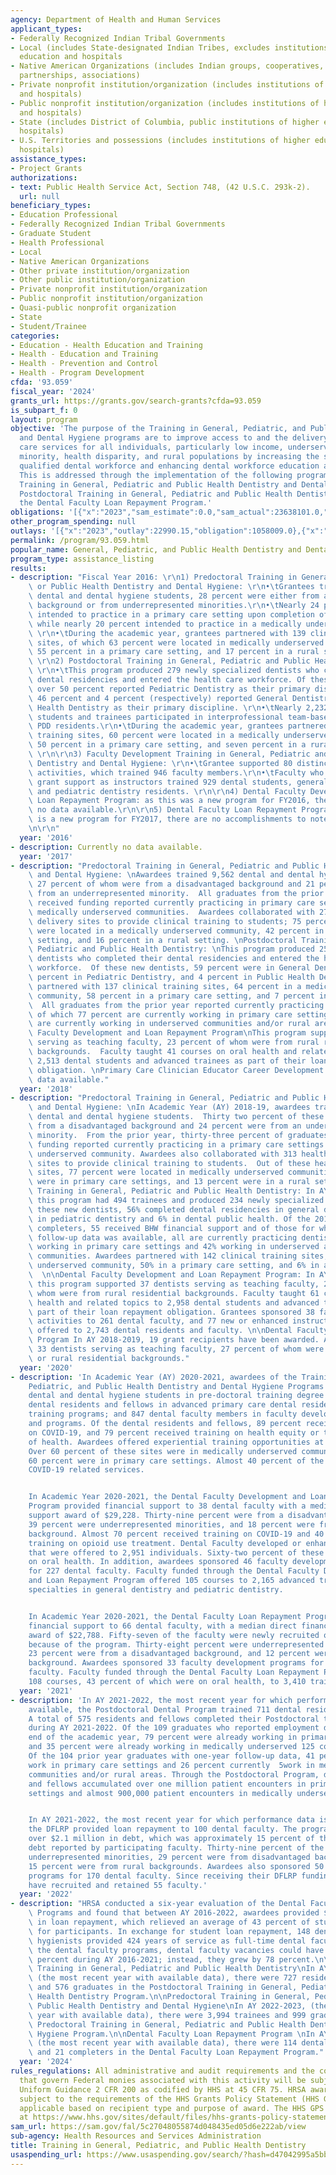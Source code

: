 ```yaml
---
agency: Department of Health and Human Services
applicant_types:
- Federally Recognized Indian Tribal Governments
- Local (includes State-designated Indian Tribes, excludes institutions of higher
  education and hospitals
- Native American Organizations (includes Indian groups, cooperatives, corporations,
  partnerships, associations)
- Private nonprofit institution/organization (includes institutions of higher education
  and hospitals)
- Public nonprofit institution/organization (includes institutions of higher education
  and hospitals)
- State (includes District of Columbia, public institutions of higher education and
  hospitals)
- U.S. Territories and possessions (includes institutions of higher education and
  hospitals)
assistance_types:
- Project Grants
authorizations:
- text: Public Health Service Act, Section 748, (42 U.S.C. 293k-2).
  url: null
beneficiary_types:
- Education Professional
- Federally Recognized Indian Tribal Governments
- Graduate Student
- Health Professional
- Local
- Native American Organizations
- Other private institution/organization
- Other public institution/organization
- Private nonprofit institution/organization
- Public nonprofit institution/organization
- Quasi-public nonprofit organization
- State
- Student/Trainee
categories:
- Education - Health Education and Training
- Health - Education and Training
- Health - Prevention and Control
- Health - Program Development
cfda: '93.059'
fiscal_year: '2024'
grants_url: https://grants.gov/search-grants?cfda=93.059
is_subpart_f: 0
layout: program
objective: 'The purpose of the Training in General, Pediatric, and Public Health Dentistry
  and Dental Hygiene programs are to improve access to and the delivery of oral health
  care services for all individuals, particularly low income, underserved, uninsured,
  minority, health disparity, and rural populations by increasing the supply of a
  qualified dental workforce and enhancing dental workforce education and training.
  This is addressed through the implementation of the following programs: 1) Predoctoral
  Training in General, Pediatric and Public Health Dentistry and Dental Hygiene; 2)
  Postdoctoral Training in General, Pediatric and Public Health Dentistry; and 3)
  the Dental Faculty Loan Repayment Program.'
obligations: '[{"x":"2023","sam_estimate":0.0,"sam_actual":23638101.0,"usa_spending_actual":21580798.13},{"x":"2024","sam_estimate":0.0,"sam_actual":23365561.0,"usa_spending_actual":22928702.1},{"x":"2025","sam_estimate":0.0,"sam_actual":24284798.0,"usa_spending_actual":0.0}]'
other_program_spending: null
outlays: '[{"x":"2023","outlay":22990.15,"obligation":1058009.0},{"x":"2024","outlay":0.0,"obligation":107306.0},{"x":"2025","outlay":0.0,"obligation":0.0}]'
permalink: /program/93.059.html
popular_name: General, Pediatric, and Public Health Dentistry and Dental Hygiene
program_type: assistance_listing
results:
- description: "Fiscal Year 2016: \r\n1) Predoctoral Training in General, Pediatric\
    \ or Public Health Dentistry and Dental Hygiene: \r\n•\tGrantees trained 3,835\
    \ dental and dental hygiene students, 28 percent were either from a disadvantaged\
    \ background or from underrepresented minorities.\r\n•\tNearly 24 percent of individuals\
    \ intended to practice in a primary care setting upon completion of training,\
    \ while nearly 20 percent intended to practice in a medically underserved area.\
    \ \r\n•\tDuring the academic year, grantees partnered with 139 clinical training\
    \ sites, of which 63 percent were located in medically underserved communities,\
    \ 55 percent in a primary care setting, and 17 percent in a rural setting. \r\n\
    \ \r\n2) Postdoctoral Training in General, Pediatric and Public Health Dentistry:\
    \ \r\n•\tThis program produced 279 newly specialized dentists who completed their\
    \ dental residencies and entered the health care workforce. Of these new dentists,\
    \ over 50 percent reported Pediatric Dentistry as their primary discipline, while\
    \ 46 percent and 4 percent (respectively) reported General Dentistry and Public\
    \ Health Dentistry as their primary discipline. \r\n•\tNearly 2,232 health care\
    \ students and trainees participated in interprofessional team-based care alongside\
    \ PDD residents.\r\n•\tDuring the academic year, grantees partnered with 149 clinical\
    \ training sites, 60 percent were located in a medically underserved community,\
    \ 50 percent in a primary care setting, and seven percent in a rural setting.\
    \ \r\n\r\n3) Faculty Development Training in General, Pediatric and Public Health\
    \ Dentistry and Dental Hygiene: \r\n•\tGrantee supported 80 distinct faculty development\
    \ activities, which trained 946 faculty members.\r\n•\tFaculty who received direct\
    \ grant support as instructors trained 929 dental students, general density residents,\
    \ and pediatric dentistry residents. \r\n\r\n4) Dental Faculty Development and\
    \ Loan Repayment Program: as this was a new program for FY2016, there is currently\
    \ no data available.\r\n\r\n5) Dental Faculty Loan Repayment Program: as this\
    \ is a new program for FY2017, there are no accomplishments to note.\r\n\r\n\r\
    \n\r\n"
  year: '2016'
- description: Currently no data available.
  year: '2017'
- description: "Predoctoral Training in General, Pediatric and Public Health Dentistry\
    \ and Dental Hygiene: \nAwardees trained 9,562 dental and dental hygiene students,\
    \ 27 percent of whom were from a disadvantaged background and 21 percent were\
    \ from an underrepresented minority.  All graduates from the prior year who had\
    \ received funding reported currently practicing in primary care settings within\
    \ medically underserved communities.  Awardees collaborated with 275 health care\
    \ delivery sites to provide clinical training to students; 75 percent of sites\
    \ were located in a medically underserved community, 42 percent in a primary care\
    \ setting, and 16 percent in a rural setting. \nPostdoctoral Training in General,\
    \ Pediatric and Public Health Dentistry: \nThis program produced 251 newly specialized\
    \ dentists who completed their dental residencies and entered the health care\
    \ workforce.  Of these new dentists, 59 percent were in General Dentistry, 37\
    \ percent in Pediatric Dentistry, and 4 percent in Public Health Dentistry.  Awardees\
    \ partnered with 137 clinical training sites, 64 percent in a medically underserved\
    \ community, 58 percent in a primary care setting, and 7 percent in a rural setting.\
    \  All graduates from the prior year reported currently practicing dentistry,\
    \ of which 77 percent are currently working in primary care settings and 23 percent\
    \ are currently working in underserved communities and/or rural areas.\nDental\
    \ Faculty Development and Loan Repayment Program\nThis program supported 31 dentists\
    \ serving as teaching faculty, 23 percent of whom were from rural residential\
    \ backgrounds.  Faculty taught 41 courses on oral health and related topics to\
    \ 2,513 dental students and advanced trainees as part of their loan repayment\
    \ obligation. \nPrimary Care Clinician Educator Career Development Awards:\nNo\
    \ data available."
  year: '2018'
- description: "Predoctoral Training in General, Pediatric and Public Health Dentistry\
    \ and Dental Hygiene: \nIn Academic Year (AY) 2018-19, awardees trained 10,356\
    \ dental and dental hygiene students.  Thirty two percent of these trainees were\
    \ from a disadvantaged background and 24 percent were from an underrepresented\
    \ minority.  From the prior year, thirty-three percent of graduates who had received\
    \ funding reported currently practicing in a primary care settings within a medically\
    \ underserved community. Awardees also collaborated with 313 health care delivery\
    \ sites to provide clinical training to students.  Out of these health care delivery\
    \ sites, 77 percent were located in medically underserved communities, 42 percent\
    \ were in primary care settings, and 13 percent were in a rural setting.\nPostdoctoral\
    \ Training in General, Pediatric and Public Health Dentistry: In AY 2019-2020,\
    \ this program had 494 trainees and produced 234 newly specialized dentists. Of\
    \ these new dentists, 56% completed dental residencies in general dentistry, 38%\
    \ in pediatric dentistry and 6% in dental public health. Of the 2019-2020 program\
    \ completers, 55 received BHW financial support and of those for whom one-year\
    \ follow-up data was available, all are currently practicing dentistry, with 68%\
    \ working in primary care settings and 42% working in underserved and or rural\
    \ communities. Awardees partnered with 142 clinical training sites, 63% in a medically\
    \ underserved community, 50% in a primary care setting, and 6% in a rural setting.\
    \  \n\nDental Faculty Development and Loan Repayment Program: In AY 2018-2019,\
    \ this program supported 37 dentists serving as teaching faculty, 27 percent of\
    \ whom were from rural residential backgrounds. Faculty taught 61 courses on oral\
    \ health and related topics to 2,958 dental students and advanced trainees as\
    \ part of their loan repayment obligation. Grantees sponsored 38 faculty development\
    \ activities to 261 dental faculty, and 77 new or enhanced instructional curricula\
    \ offered to 2,743 dental residents and faculty. \n\nDental Faculty Loan Repayment\
    \ Program In AY 2018-2019, 19 grant recipients have been awarded. Awardees supported\
    \ 33 dentists serving as teaching faculty, 27 percent of whom were from disadvantaged\
    \ or rural residential backgrounds."
  year: '2020'
- description: 'In Academic Year (AY) 2020-2021, awardees of the Training in General,
    Pediatric, and Public Health Dentistry and Dental Hygiene Programs trained 9,562
    dental and dental hygiene students in pre-doctoral training degree programs; 736
    dental residents and fellows in advanced primary care dental residency and fellowship
    training programs; and 847 dental faculty members in faculty development activities
    and programs. Of the dental residents and fellows, 89 percent received training
    on COVID-19, and 79 percent received training on health equity or the social determinants
    of health. Awardees offered experiential training opportunities at 483 sites.
    Over 60 percent of these sites were in medically underserved communities and over
    60 percent were in primary care settings. Almost 40 percent of the sites offered
    COVID-19 related services.


    In Academic Year 2020-2021, the Dental Faculty Development and Loan Repayment
    Program provided financial support to 38 dental faculty with a median direct financial
    support award of $29,228. Thirty-nine percent were from a disadvantaged background,
    39 percent were underrepresented minorities, and 18 percent were from a rural
    background. Almost 70 percent received training on COVID-19 and 40 percent received
    training on opioid use treatment. Dental Faculty developed or enhanced 101 curricula
    that were offered to 2,951 individuals. Sixty-two percent of these courses focused
    on oral health. In addition, awardees sponsored 46 faculty development programs
    for 227 dental faculty. Faculty funded through the Dental Faculty Development
    and Loan Repayment Program offered 105 courses to 2,165 advanced trainees with
    specialties in general dentistry and pediatric dentistry.


    In Academic Year 2020-2021, the Dental Faculty Loan Repayment Program provided
    financial support to 66 dental faculty, with a median direct financial support
    award of $22,788. Fifty-seven of the faculty were newly recruited or retained
    because of the program. Thirty-eight percent were underrepresented minorities,
    23 percent were from a disadvantaged background, and 12 percent were from a rural
    background. Awardees sponsored 33 faculty development programs for 180 dental
    faculty. Faculty funded through the Dental Faculty Loan Repayment Program taught
    108 courses, 43 percent of which were on oral health, to 3,410 trainees.'
  year: '2021'
- description: 'In AY 2021-2022, the most recent year for which performance data is
    available, the Postdoctoral Dental Program trained 711 dental residents and fellows.
    A total of 575 residents and fellows completed their Postdoctoral training programs
    during AY 2021-2022. Of the 109 graduates who reported employment data at the
    end of the academic year, 79 percent were already working in primary care settings
    and 35 percent were already working in medically underserved 125 communities.
    Of the 104 prior year graduates with one-year follow-up data, 41 percent currently
    work in primary care settings and 26 percent currently  5work in medically underserved
    communities and/or rural areas. Through the Postdoctoral Program, dental residents
    and fellows accumulated over one million patient encounters in primary care dental
    settings and almost 900,000 patient encounters in medically underserved communities.


    In AY 2021-2022, the most recent year for which performance data is available,
    the DFLRP provided loan repayment to 100 dental faculty. The program relieved
    over $2.1 million in debt, which was approximately 15 percent of the student loan
    debt reported by participating faculty. Thirty-nine percent of the faculty were
    underrepresented minorities, 29 percent were from disadvantaged backgrounds, and
    15 percent were from rural backgrounds. Awardees also sponsored 50 faculty development
    programs for 170 dental faculty. Since receiving their DFLRP funding, awardees
    have recruited and retained 55 faculty.'
  year: '2022'
- description: "HRSA conducted a six-year evaluation of the Dental Faculty Loan Repayment\
    \ Programs and found that between AY 2016-2022, awardees provided $12,202,108\
    \ in loan repayment, which relieved an average of 43 percent of student loan debt\
    \ for participants. In exchange for student loan repayment, 148 dentists and dental\
    \ hygienists provided 424 years of service as full-time dental faculty. Without\
    \ the dental faculty programs, dental faculty vacancies could have grown by 113\
    \ percent during AY 2016-2021; instead, they grew by 78 percent.\n\nPostdoctoral\
    \ Training in General, Pediatric and Public Health Dentistry\nIn AY 2022-2023,\
    \ (the most recent year with available data), there were 727 residents trained\
    \ and 576 graduates in the Postdoctoral Training in General, Pediatric and Public\
    \ Health Dentistry Program.\n\nPredoctoral Training in General, Pediatric and\
    \ Public Health Dentistry and Dental Hygiene\nIn AY 2022-2023, (the most recent\
    \ year with available data), there were 3,994 trainees and 999 graduates in the\
    \ Predoctoral Training in General, Pediatric and Public Health Dentistry and Dental\
    \ Hygiene Program.\n\nDental Faculty Loan Repayment Program \nIn AY 2022-2023,\
    \ (the most recent year with available data), there were 114 dental faculty trained\
    \ and 21 completers in the Dental Faculty Loan Repayment Program."
  year: '2024'
rules_regulations: All administrative and audit requirements and the cost principles
  that govern Federal monies associated with this activity will be subject to the
  Uniform Guidance 2 CFR 200 as codified by HHS at 45 CFR 75. HRSA awards are also
  subject to the requirements of the HHS Grants Policy Statement (HHS GPS) that are
  applicable based on recipient type and purpose of award. The HHS GPS is available
  at https://www.hhs.gov/sites/default/files/hhs-grants-policy-statement-october-2024.pdf.
sam_url: https://sam.gov/fal/5c27048055874d048435ed05d6e222ab/view
sub-agency: Health Resources and Services Administration
title: Training in General, Pediatric, and Public Health Dentistry
usaspending_url: https://www.usaspending.gov/search/?hash=d47042995a5bb5b41af412509223fbf7
---
```

